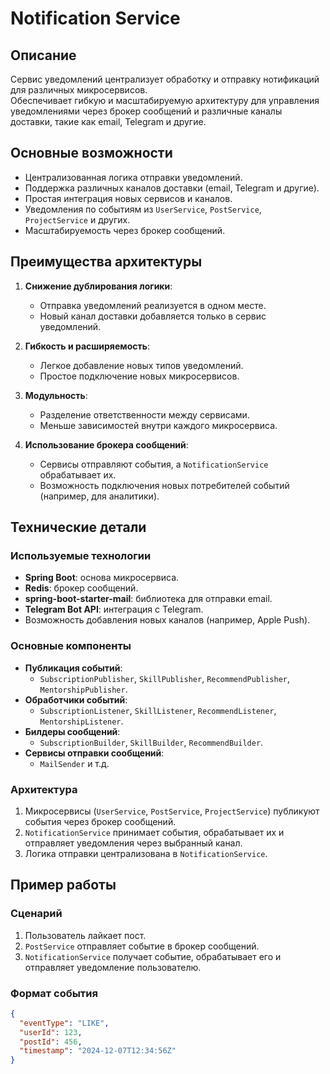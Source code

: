 # Notification Service

## Описание

Сервис уведомлений централизует обработку и отправку нотификаций для различных микросервисов.  
Обеспечивает гибкую и масштабируемую архитектуру для управления уведомлениями через брокер сообщений и различные каналы доставки, такие как email, Telegram и другие.

## Основные возможности

- Централизованная логика отправки уведомлений.
- Поддержка различных каналов доставки (email, Telegram и другие).
- Простая интеграция новых сервисов и каналов.
- Уведомления по событиям из `UserService`, `PostService`, `ProjectService` и других.
- Масштабируемость через брокер сообщений.

## Преимущества архитектуры

1. **Снижение дублирования логики**: 
   - Отправка уведомлений реализуется в одном месте.
   - Новый канал доставки добавляется только в сервис уведомлений.

2. **Гибкость и расширяемость**:
   - Легкое добавление новых типов уведомлений.
   - Простое подключение новых микросервисов.

3. **Модульность**:
   - Разделение ответственности между сервисами.
   - Меньше зависимостей внутри каждого микросервиса.

4. **Использование брокера сообщений**:
   - Сервисы отправляют события, а `NotificationService` обрабатывает их.
   - Возможность подключения новых потребителей событий (например, для аналитики).

## Технические детали

### Используемые технологии
- **Spring Boot**: основа микросервиса.
- **Redis**: брокер сообщений.
- **spring-boot-starter-mail**: библиотека для отправки email.
- **Telegram Bot API**: интеграция с Telegram.
- Возможность добавления новых каналов (например, Apple Push).

### Основные компоненты
- **Публикация событий**:
  - `SubscriptionPublisher`, `SkillPublisher`, `RecommendPublisher`, `MentorshipPublisher`.
- **Обработчики событий**:
  - `SubscriptionListener`, `SkillListener`, `RecommendListener`, `MentorshipListener`.
- **Билдеры сообщений**:
  - `SubscriptionBuilder`, `SkillBuilder`, `RecommendBuilder`.
- **Сервисы отправки сообщений**:
  - `MailSender` и т.д.

### Архитектура
1. Микросервисы (`UserService`, `PostService`, `ProjectService`) публикуют события через брокер сообщений.
2. `NotificationService` принимает события, обрабатывает их и отправляет уведомления через выбранный канал.
3. Логика отправки централизована в `NotificationService`.

## Пример работы

### Сценарий
1. Пользователь лайкает пост.
2. `PostService` отправляет событие в брокер сообщений.
3. `NotificationService` получает событие, обрабатывает его и отправляет уведомление пользователю.

### Формат события
```json
{
  "eventType": "LIKE",
  "userId": 123,
  "postId": 456,
  "timestamp": "2024-12-07T12:34:56Z"
}

